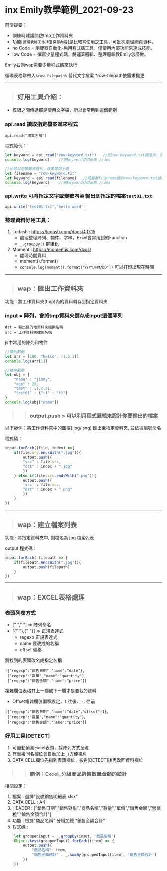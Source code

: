 # inx Emily教學範例_2021-09-23

前情提要：
* 訓練時建議開啟tmp工作資料夾
* 功能[`循環表格工作`]和[`保存內容`]是比較常使用之工具，可批次處理網頁資料。
* no Code = 瀏覽器自動化-免用程式碼工具，僅使用內部功能來達成技能。
* low Code = 撰寫少量程式碼，將運算邏輯、整理邏輯教Emily怎麼做。

Emily右側wap需要少量程式碼來執行

循環表格常帶入`%row-filepath%` 替代文字檔案 *row-filepath依需求變更

---
>## 好用工具介紹：
* 模組之間傳遞都是使用文字檔，所以會常用到這個範例

### api.read 讀取指定檔案進來程式
    api.read("檔案名稱")
程式範例：
```js
let keyword = api.read("row-keyword.txt")   //把row-keyword.txt讀進來，存在keyword這個變數中
console.log(keyword)    //把keyword打印出來 //dos

//也可以用變數去替代，效果等同上面
let filename = "row-keyword.txt"
let keyword = api.read(filename)   //把變數filename裡的row-keyword.txt讀進來，存在keyword這個變數中
console.log(keyword)    //把keyword打印出來 //dos
```

### api.write 可將指定文字或變數內容 輸出到指定的檔案`test01.txt`
```js
api.write("test01.txt","hello word")
```

### 整理資料好用工具：
1. Lodash : <https://lodash.com/docs/4.17.15>
    - 處理整理陣列、物件、字串，Excel會常用到的Function
    - `_.groupBy()` 群組化
2. Moment : <https://momentjs.com/docs/>
    - 處理時間資料
    - moment().format()
    - `console.log(moment().format("YYYY/MM/DD"))` 可以打印出現在時間

---
>## wap：匯出工作資料夾

功能：將工作資料夾(tmp)內的資料轉存到指定資料夾 

### input = 陣列，會將tmp資料夾儲存成input這個陣列

    dst = 輸出目的地資料夾檔案名稱
    src = 工作資料夾檔案名稱


js中常用的陣列和物件
```js
//陣列範例
let arr = [100, "hello", [1,2,3]]
console.log(arr[1]) 

//物件範例
let obj = {
    "name" : "jimmy",
    "age" : 28,
    "test" : [1,2,3],
    "test01" : {"t1" : "t1"}
}
console.log(obj["name"])
```

>>### output.push > 可以利用程式邏輯來設計你要輸出的檔案

以下範例：將工作資料夾中的圖檔(.jpg/.png) 匯出至指定資料夾, 並依據編號命名

程式碼： 
```js
input.forEach((file, index) =>{
    if(file.src.endsWith(".jpg")){
        output.push({
        "src" : file.src,
        "dst" : index + ".jpg"
        })
    } else if(file.src.endsWith(".png")){
        output.push({
        "src" : file.src,
        "dst" : index + ".png"
        })
    }
})
```

---
>## wap：建立檔案列表

功能 : 將指定資料夾中, 副檔名為 jpg 檔案列表

output 程式碼 : 
```js
input.forEach( filepath => {
    if(filepath.endsWith(".jpg")){
        output.push(filepath)
    }
})
```

---
>## wap：EXCEL表格處理

### 表頭列表方式
* [" "," "] => 陣列命名
* [{" "},{" "}] => 正規表達式
    * regexp 正規表達式
    * name 要改成的名稱
    * offset 偏移

將找到的表頭改名成指定名稱
```base
[{"regexp":"銷售日期","name":"date"},
 {"regexp":"數量","name":"quantity"},
 {"regexp":"銷售金額","name":"price"}]
```
複雜欄位表格其上一欄或下一欄才是要找的資料
* Offset複雜欄位偏移設定，`1` 往後、`-1` 往前
```base
[{"regexp":"銷售日期","name":"date","offset":1},
 {"regexp":"數量","name":"quantity"},
 {"regexp":"銷售金額","name":"price"}]
```
### 好用工具[DETECT]
1. 可自動偵測Excel表頭，採陣列方式呈現
2. 有重複同名欄位會自動加上`_1`方便視別
3. DATA CELL欄位先指到表頭欄位，按完[DETECT]後再改回資料欄位

>>### 範例：Excel_分組商品銷售數量金額的統計

相關設定：
1. 檔案 : 選擇"設備銷售明細表.xlsx"
2. DATA CELL : A4
3. HEADER : ["銷售日期","銷售對象","商品名稱","數量","單價","銷售金額","營業稅","銷售金額合計"]
4. 功能 : 根據"商品名稱" 分組加總 "銷售金額合計"
5. 程式碼 :
```js
    let groupedInput = _.groupBy(input, '商品名稱')
    Object.keys(groupedInput).forEach((item) => {
        output.push({
            "商品名稱": item,
            "銷售金額總計" : _.sumBy(groupedInput[item], '銷售金額合計')
        })
    })
```
